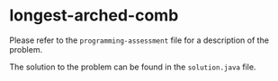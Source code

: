 # longest-arched-comb

Please refer to the `programming-assessment` file for a description of the problem.

The solution to the problem can be found in the `solution.java` file.
